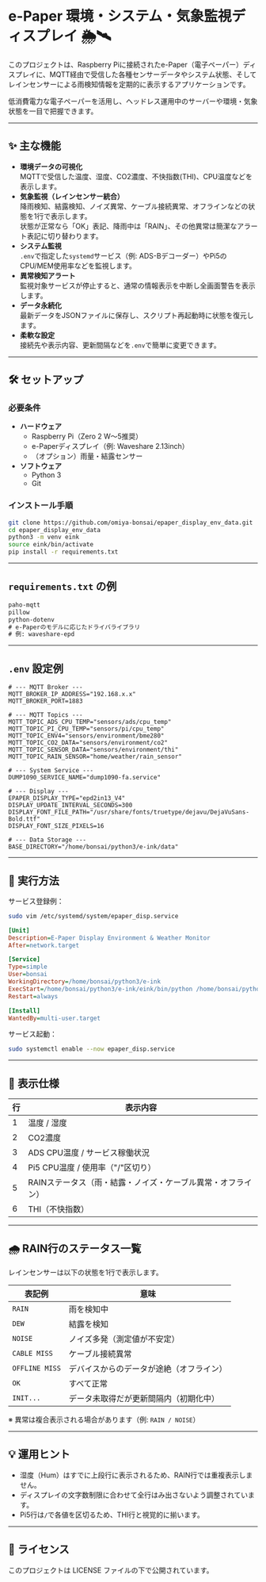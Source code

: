# e-Paper 環境・システム・気象監視ディスプレイ 🌦️🛰️

このプロジェクトは、Raspberry Piに接続されたe-Paper（電子ペーパー）ディスプレイに、MQTT経由で受信した各種センサーデータやシステム状態、そしてレインセンサーによる雨検知情報を定期的に表示するアプリケーションです。

低消費電力な電子ペーパーを活用し、ヘッドレス運用中のサーバーや環境・気象状態を一目で把握できます。

---

## ✨ 主な機能

* **環境データの可視化**  
  MQTTで受信した温度、湿度、CO2濃度、不快指数(THI)、CPU温度などを表示します。
* **気象監視（レインセンサー統合）**  
  降雨検知、結露検知、ノイズ異常、ケーブル接続異常、オフラインなどの状態を1行で表示します。  
  状態が正常なら「OK」表記、降雨中は「RAIN」、その他異常は簡潔なアラート表記に切り替わります。
* **システム監視**  
  `.env`で指定した`systemd`サービス（例: ADS-Bデコーダー）やPi5のCPU/MEM使用率などを監視します。
* **異常検知アラート**  
  監視対象サービスが停止すると、通常の情報表示を中断し全画面警告を表示します。
* **データ永続化**  
  最新データをJSONファイルに保存し、スクリプト再起動時に状態を復元します。
* **柔軟な設定**  
  接続先や表示内容、更新間隔などを`.env`で簡単に変更できます。

---

## 🛠️ セットアップ

### 必要条件

* **ハードウェア**
  * Raspberry Pi（Zero 2 W〜5推奨）
  * e-Paperディスプレイ（例: Waveshare 2.13inch）
  * （オプション）雨量・結露センサー
* **ソフトウェア**
  * Python 3
  * Git

### インストール手順

```bash
git clone https://github.com/omiya-bonsai/epaper_display_env_data.git
cd epaper_display_env_data
python3 -m venv eink
source eink/bin/activate
pip install -r requirements.txt
````

---

## `requirements.txt` の例

```txt
paho-mqtt
pillow
python-dotenv
# e-Paperのモデルに応じたドライバライブラリ
# 例: waveshare-epd
```

---

## `.env` 設定例

```dotenv
# --- MQTT Broker ---
MQTT_BROKER_IP_ADDRESS="192.168.x.x"
MQTT_BROKER_PORT=1883

# --- MQTT Topics ---
MQTT_TOPIC_ADS_CPU_TEMP="sensors/ads/cpu_temp"
MQTT_TOPIC_PI_CPU_TEMP="sensors/pi/cpu_temp"
MQTT_TOPIC_ENV4="sensors/environment/bme280"
MQTT_TOPIC_CO2_DATA="sensors/environment/co2"
MQTT_TOPIC_SENSOR_DATA="sensors/environment/thi"
MQTT_TOPIC_RAIN_SENSOR="home/weather/rain_sensor"

# --- System Service ---
DUMP1090_SERVICE_NAME="dump1090-fa.service"

# --- Display ---
EPAPER_DISPLAY_TYPE="epd2in13_V4"
DISPLAY_UPDATE_INTERVAL_SECONDS=300
DISPLAY_FONT_FILE_PATH="/usr/share/fonts/truetype/dejavu/DejaVuSans-Bold.ttf"
DISPLAY_FONT_SIZE_PIXELS=16

# --- Data Storage ---
BASE_DIRECTORY="/home/bonsai/python3/e-ink/data"
```

---

## 🚀 実行方法

サービス登録例：

```bash
sudo vim /etc/systemd/system/epaper_disp.service
```

```ini
[Unit]
Description=E-Paper Display Environment & Weather Monitor
After=network.target

[Service]
Type=simple
User=bonsai
WorkingDirectory=/home/bonsai/python3/e-ink
ExecStart=/home/bonsai/python3/e-ink/eink/bin/python /home/bonsai/python3/e-ink/epaper_display_env_data.py
Restart=always

[Install]
WantedBy=multi-user.target
```

サービス起動：

```bash
sudo systemctl enable --now epaper_disp.service
```

---

## 📡 表示仕様

| 行 | 表示内容                             |
| - | -------------------------------- |
| 1 | 温度 / 湿度                          |
| 2 | CO2濃度                            |
| 3 | ADS CPU温度 / サービス稼働状況             |
| 4 | Pi5 CPU温度 / 使用率（"/"区切り）          |
| 5 | RAINステータス（雨・結露・ノイズ・ケーブル異常・オフライン） |
| 6 | THI（不快指数）                        |

---

## 🌧️ RAIN行のステータス一覧

レインセンサーは以下の状態を1行で表示します。

| 表記例            | 意味                   |
| -------------- | -------------------- |
| `RAIN`         | 雨を検知中                |
| `DEW`          | 結露を検知                |
| `NOISE`        | ノイズ多発（測定値が不安定）       |
| `CABLE MISS`   | ケーブル接続異常             |
| `OFFLINE MISS` | デバイスからのデータが途絶（オフライン） |
| `OK`           | すべて正常                |
| `INIT...`      | データ未取得だが更新間隔内（初期化中）  |

※ 異常は複合表示される場合があります（例: `RAIN / NOISE`）

---

## 💡 運用ヒント

* 湿度（Hum）はすでに上段行に表示されるため、RAIN行では重複表示しません。
* ディスプレイの文字数制限に合わせて全行はみ出さないよう調整されています。
* Pi5行は`/`で各値を区切るため、THI行と視覚的に揃います。

---

## 📄 ライセンス

このプロジェクトは LICENSE ファイルの下で公開されています。

